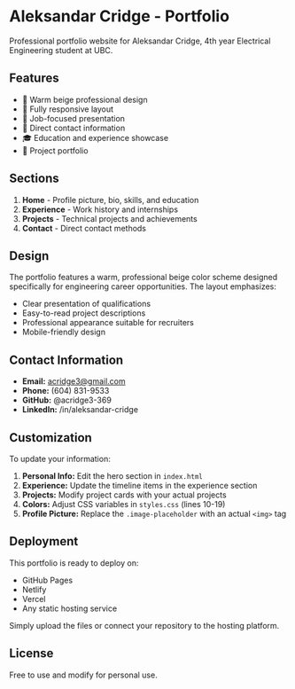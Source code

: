 # Aleksandar Cridge - Portfolio

Professional portfolio website for Aleksandar Cridge, 4th year Electrical Engineering student at UBC.

## Features

- 🎨 Warm beige professional design
- 📱 Fully responsive layout
- 👔 Job-focused presentation
- 📧 Direct contact information
- 🎓 Education and experience showcase
- 💼 Project portfolio

## Sections

1. **Home** - Profile picture, bio, skills, and education
2. **Experience** - Work history and internships
3. **Projects** - Technical projects and achievements
4. **Contact** - Direct contact methods

## Design

The portfolio features a warm, professional beige color scheme designed specifically for engineering career opportunities. The layout emphasizes:

- Clear presentation of qualifications
- Easy-to-read project descriptions
- Professional appearance suitable for recruiters
- Mobile-friendly design

## Contact Information

- **Email:** acridge3@gmail.com
- **Phone:** (604) 831-9533
- **GitHub:** @acridge3-369
- **LinkedIn:** /in/aleksandar-cridge

## Customization

To update your information:

1. **Personal Info:** Edit the hero section in `index.html`
2. **Experience:** Update the timeline items in the experience section
3. **Projects:** Modify project cards with your actual projects
4. **Colors:** Adjust CSS variables in `styles.css` (lines 10-19)
5. **Profile Picture:** Replace the `.image-placeholder` with an actual `<img>` tag

## Deployment

This portfolio is ready to deploy on:
- GitHub Pages
- Netlify
- Vercel
- Any static hosting service

Simply upload the files or connect your repository to the hosting platform.

## License

Free to use and modify for personal use.
